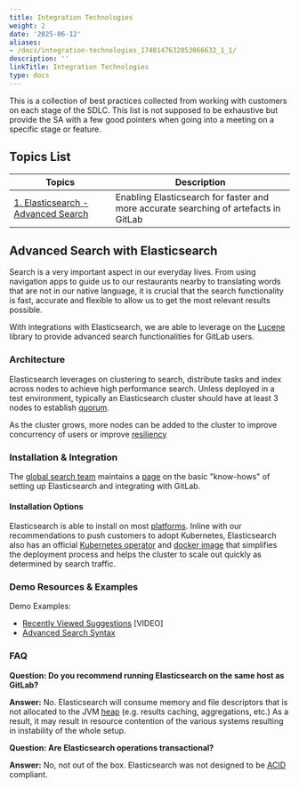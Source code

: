 ```yaml
---
title: Integration Technologies
weight: 2
date: '2025-06-12'
aliases:
- /docs/integration-technologies_1748147632053066632_1_1/
description: ''
linkTitle: Integration Technologies
type: docs
---
```


This is a collection of best practices collected from working with customers on each stage of the SDLC. This list is not supposed to be exhaustive but provide the SA with a few good pointers when going into a meeting on a specific stage or feature.

## Topics List

| Topics | Description |
| ----- | --------- |
| [1. Elasticsearch - Advanced Search](#advanced-search-with-elasticsearch) | Enabling Elasticsearch for faster and more accurate searching of artefacts in GitLab |

## Advanced Search with Elasticsearch

Search is a very important aspect in our everyday lives. From using navigation apps to guide us to our restaurants nearby to translating words that are not in our native language, it is crucial that the search functionality is fast, accurate and flexible to allow us to get the most relevant results possible.

With integrations with Elasticsearch, we are able to leverage on the [Lucene](https://lucene.apache.org/) library to provide advanced search functionalities for GitLab users.

### Architecture

Elasticsearch leverages on clustering to search, distribute tasks and index across nodes to achieve high performance search. Unless deployed in a test environment, typically an Elasticsearch cluster should have at least 3 nodes to establish [quorum](https://www.elastic.co/guide/en/elasticsearch/reference/master/modules-discovery-quorums.html).

As the cluster grows, more nodes can be added to the cluster to improve concurrency of users or improve [resiliency](https://www.elastic.co/guide/en/elasticsearch/reference/current/scalability.html)

### Installation & Integration

The [global search team](https://gitlab.slack.com/archives/C3TMLK465) maintains a [page](https://docs.gitlab.com/ee/integration/advanced_search/elasticsearch.html) on the basic "know-hows" of setting up Elasticsearch and integrating with GitLab.

#### Installation Options

Elasticsearch is able to install on most [platforms](https://www.elastic.co/guide/en/elasticsearch/reference/current/install-elasticsearch.html). Inline with our recommendations to push customers to adopt Kubernetes, Elasticsearch also has an official [Kubernetes operator](https://www.elastic.co/blog/introducing-elastic-cloud-on-kubernetes-the-elasticsearch-operator-and-beyond) and [docker image](https://www.docker.elastic.co/) that simplifies the deployment process and helps the cluster to scale out quickly as determined by search traffic.

### Demo Resources & Examples

Demo Examples:

- [Recently Viewed Suggestions](https://www.youtube.com/watch?v=a1Y9927eC4I) [VIDEO]
- [Advanced Search Syntax](https://docs.gitlab.com/ee/user/search/advanced_search.html)

### FAQ

**Question: Do you recommend running Elasticsearch on the same host as GitLab?**

**Answer:** No. Elasticsearch will consume memory and file descriptors that is not allocated to the JVM [heap](https://www.elastic.co/guide/en/elasticsearch/reference/current/important-settings.html#heap-size-settings) (e.g. results caching, aggregations, etc.) As a result, it may result in resource contention of the various systems resulting in instability of the whole setup.

**Question: Are Elasticsearch operations transactional?**

**Answer:** No, not out of the box. Elasticsearch was not designed to be [ACID](https://en.wikipedia.org/wiki/ACID) compliant.
